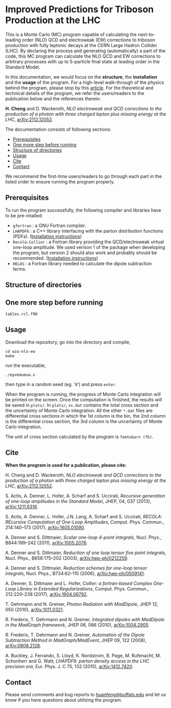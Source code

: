 # Improved Predictions for Triboson Production at the LHC


This is a Monte Carlo (MC) program capable of calculating the next-to-leading order (NLO) QCD and electroweak (EW) corrections to triboson production with fully leptonic decays at the CERN Large Hadron Collider (LHC). By declaring the process and generating (automatically) a part of the code, this MC program can calculate the NLO QCD and EW corrections to arbitrary processes with up to 5-particle final state at leading order in the Standard Model.

In this documentation, we would focus on the **structure**, the **installation** and the **usage** of the program. For a high-level walk-through of the physics behind the program, please stop by this [article](https://huanfengc.github.io/projects/prediction-of-triboson-production-at-the-lhc/). For the theoretical and technical details of the program, we refer the users/readers to the publication below and the references therein:

**H. Cheng** and D. Wackeroth, *NLO electroweak and QCD corrections to the production of a photon with three charged lepton plus missing energy at the LHC*, [arXiv:2112.12052](https://arxiv.org/abs/2112.12052).


The documentation consists of following sections:

* [Prerequisites](#Prerequisites)
* [One more step before running](#One-more-step-before-running)
* [Structure of directories](#Structure-of-directories)
* [Usage](#Usage)
* [Cite](#Cite)
* [Contact](#Contact)
<a name="headers"/>

We recommend the first-time users/readers to go through each part in the listed order to ensure running the program properly.



## Prerequisites

To run the program successfully, the following compiler and libraries have to be pre-intalled:

* ```gfortran``` : a GNU Fortran compiler.
* ```LHAPDF6``` : a C++ library interfacing with the parton distribution functions (PDFs). ([Installation instructions](https://lhapdf.hepforge.org/))
* ```Recola-Collier``` : a Fortran library providing the QCD/electroweak virtual one-loop amplitude. We used verison 1 of the package when developing the program, but version 2 should also work and probably should be recommended. ([Installation instructions](https://recola.gitlab.io/recola2/installation.html))
* ```HELAS``` : a Fortran library needed to calculate the dipole subtraction terms.


## Structure of directories



## One more step before running

```tables.rcl.f90```



## Usage

Download the repository, go into the directory and compile,

```
cd wza-nlo-ew
make
```

run the executable,
```
./epvemumua.x
```
then type in a random seed (eg. '```0```') and press ```enter```. 

When the program is running, the progress of Monte Carlo integration will be printed on the screen. Once the computation is finished, the results will be saved in ```plots/```. In ```plots/```, ```xs.dat``` contains the total cross section and the uncertainty of Monte Carlo integration. All the other ```*.dat``` files are differential cross sections in which the 1st column is the bin, the 2nd column is the differential cross section, the 3rd column is the uncertainty of Monte Carlo integration. 

The unit of cross section calculated by the program is ```femtobarn (fb)```.



## Cite

**When the program is used for a publication, please cite:**

H. Cheng and D. Wackeroth, *NLO electroweak and QCD corrections to the production of a photon with three charged lepton plus missing energy at the LHC*, [arXiv:2112.12052](https://arxiv.org/abs/2112.12052).

S. Actis, A. Denner, L. Hofer, A. Scharf and S. Uccirati, *Recursive generation of one-loop amplitudes in the Standard Model*, JHEP, 04, 037 (2013), [arXiv:1211.6316](https://arxiv.org/abs/1211.6316).

S. Actis, A. Denner, L. Hofer, J.N. Lang, A. Scharf and S. Uccirati, *RECOLA: REcursive Computation of One-Loop Amplitudes*, Comput. Phys. Commun., 214:140–173 (2017), [arXiv:1605.01090](https://arxiv.org/abs/1605.01090).

A. Denner and S. Dittmaier, *Scalar one-loop 4-point integrals*, Nucl. Phys., B844:199–242 (2011), [arXiv:1005.2076](https://arxiv.org/abs/1005.2076).

A. Denner and S. Dittmaier, *Reduction of one loop tensor five point integrals*, Nucl. Phys., B658:175–202 (2003), [arXiv:hep-ph/0212259](https://arxiv.org/abs/hep-ph/0212259).

A. Denner and S. Dittmaier, *Reduction schemes for one-loop tensor integrals*, Nucl. Phys., B734:62–115 (2006), [arXiv:hep-ph/0509141](https://arxiv.org/abs/hep-ph/0509141).

A. Denner, S. Dittmaier and L. Hofer, *Collier: a fortran-based Complex One-Loop LIbrary in Extended Regularizations*, Comput. Phys. Commun., 212:220–238 (2017), [arXiv:1604.06792](https://arxiv.org/abs/1604.06792).

T. Gehrmann and N. Greiner, *Photon Radiation with MadDipole*, JHEP 12, 050 (2010), [arXiv:1011.0321](https://arxiv.org/abs/1011.0321).

R. Frederix, T. Gehrmann and N. Greiner, *Integrated dipoles with MadDipole in the MadGraph framework*, JHEP 06, 086 (2010), [arXiv:1004.2905](https://arxiv.org/abs/1004.2905).

R. Frederix, T. Gehrmann and N. Greiner, *Automation of the Dipole Subtraction Method in MadGraph/MadEvent*, JHEP 09, 122 (2008), [arXiv:0808.2128](https://arxiv.org/abs/0808.2128).

A. Buckley, J. Ferrando, S. Lloyd, K. Nordstrom, B. Page, M. Rufenacht, M. Schonherr and G. Watt, *LHAPDF6: parton density access in the LHC precision era*, Eur. Phys. J. C 75, 132 (2015), [arXiv:1412.7420](https://arxiv.org/abs/1412.7420).



## Contact

Please send comments and bug reports to huanfeng@buffalo.edu and let us know if you have questions about utilizing the program.
